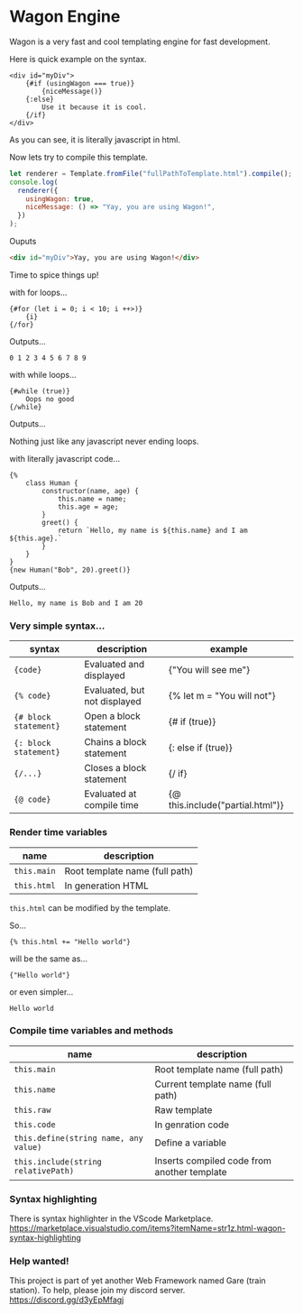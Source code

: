 # Wagon Engine

Wagon is a very fast and cool templating engine for fast development.

Here is quick example on the syntax.

```
<div id="myDiv">
    {#if (usingWagon === true)}
        {niceMessage()}
    {:else}
        Use it because it is cool.
    {/if}
</div>
```

As you can see, it is literally javascript in html.

Now lets try to compile this template.

```js
let renderer = Template.fromFile("fullPathToTemplate.html").compile();
console.log(
  renderer({
    usingWagon: true,
    niceMessage: () => "Yay, you are using Wagon!",
  })
);
```

Ouputs

```html
<div id="myDiv">Yay, you are using Wagon!</div>
```

Time to spice things up!

with for loops...

```
{#for (let i = 0; i < 10; i ++>)}
    {i}
{/for}
```

Outputs...

```
0 1 2 3 4 5 6 7 8 9
```

with while loops...

```
{#while (true)}
    Oops no good
{/while}
```

Outputs...

Nothing just like any javascript never ending loops.

with literally javascript code...

```
{%
    class Human {
        constructor(name, age) {
            this.name = name;
            this.age = age;
        }
        greet() {
            return `Hello, my name is ${this.name} and I am ${this.age}.`
        }
    }
}
{new Human("Bob", 20).greet()}
```

Outputs...

```
Hello, my name is Bob and I am 20
```

### Very simple syntax...

| syntax                | description                  | example                          |
| --------------------- | ---------------------------- | -------------------------------- |
| `{code}`              | Evaluated and displayed      | {"You will see me"}              |
| `{% code}`            | Evaluated, but not displayed | {% let m = "You will not"}       |
| `{# block statement}` | Open a block statement       | {# if (true)}                    |
| `{: block statement}` | Chains a block statement     | {: else if (true)}               |
| `{/...}`              | Closes a block statement     | {/ if}                           |
| `{@ code}`            | Evaluated at compile time    | {@ this.include("partial.html")} |

### Render time variables

| name        | description                    |
| ----------- | ------------------------------ |
| `this.main` | Root template name (full path) |
| `this.html` | In generation HTML             |

`this.html` can be modified by the template.

So...

```
{% this.html += "Hello world"}
```

will be the same as...

```
{"Hello world"}
```

or even simpler...

```
Hello world
```

### Compile time variables and methods

| name                                  | description                                 |
| ------------------------------------- | ------------------------------------------- |
| `this.main`                           | Root template name (full path)              |
| `this.name`                           | Current template name (full path)           |
| `this.raw`                            | Raw template                                |
| `this.code`                           | In genration code                           |
| `this.define(string name, any value)` | Define a variable                           |
| `this.include(string relativePath)`   | Inserts compiled code from another template |

### Syntax highlighting

There is syntax highlighter in the VScode Marketplace.
https://marketplace.visualstudio.com/items?itemName=str1z.html-wagon-syntax-highlighting

### Help wanted!

This project is part of yet another Web Framework named Gare (train station). To help, please join my discord server. https://discord.gg/d3yEpMfagj
